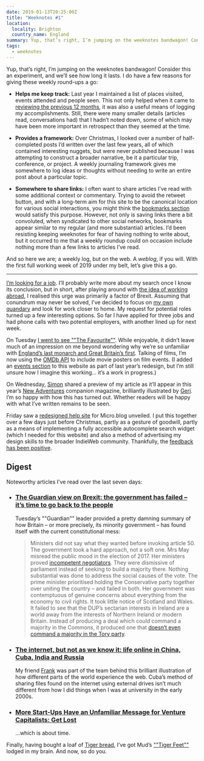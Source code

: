 ```yaml
---
date: 2019-01-13T20:25:00Z
title: "Weeknotes #1"
location:
  locality: Brighton
  country_name: England
summary: Yup, that’s right, I’m jumping on the weeknotes bandwagon! Consider this an experiment, and we’ll see how long it lasts.
tags:
  - weeknotes
---
```


Yup, that’s right, I’m jumping on the weeknotes bandwagon! Consider this an experiment, and we’ll see how long it lasts. I do have a few reasons for giving these weekly round-ups a go:

- **Helps me keep track:** Last year I maintained a list of places visited, events attended and people seen. This not only helped when it came to [reviewing the previous 12 months][1], it was also a useful means of logging my accomplishments. Still, there were many smaller details (articles read, conversations had) that I hadn’t noted down, some of which may have been more important in retrospect than they seemed at the time.

- **Provides a framework:** Over Christmas, I looked over a number of half-completed posts I’d written over the last few years, all of which contained interesting nuggets, but were never published because I was attempting to construct a broader narrative, be it a particular trip, conference, or project. A weekly journaling framework gives me somewhere to log ideas or thoughts without needing to write an entire post about a particular topic.

- **Somewhere to share links:** I often want to share articles I’ve read with some additional context or commentary. Trying to avoid the retweet button, and with a long-term aim for this site to be the canonical location for various social interactions, you might think the [bookmarks section][2] would satisfy this purpose. However, not only is saving links there a bit convoluted, when syndicated to other social networks, bookmarks appear similar to my regular (and more substantial) articles. I’d been resisting keeping weeknotes for fear of having nothing to write about, but it occurred to me that a weekly roundup could on occasion include nothing more than a few links to articles I’ve read.

And so here we are; a weekly log, but on the web. A _weblog_, if you will. With the first full working week of 2019 under my belt, let’s give this a go.

---

[I’m looking for a job][3]. I’ll probably write more about my search once I know its conclusion, but in short, after playing around with [the idea of working abroad][4], I realised this urge was primarily a factor of Brexit. Assuming that conundrum may never be solved, I’ve decided to focus on [my own quandary][5] and look for work closer to home. My request for potential roles turned up a few interesting options. So far I have applied for three jobs and had phone calls with two potential employers, with another lined up for next week.

On Tuesday [I went to see ""The Favourite""][6]. While enjoyable, it didn’t leave much of an impression on me beyond wondering why we’re so unfamiliar with [England’s last monarch and Great Britain’s first][7]. Talking of films, I’m now using the [OMDb API][8] to include movie posters on film events. (I added an [events section][9] to this website as part of last year’s redesign, but I’m still unsure how I imagine this working… it’s a work in progress.)

On Wednesday, [Simon][10] shared a preview of my article as it’ll appear in this year’s [New Adventures][11] companion magazine, brilliantly illustrated by [Geri][12]. I’m so happy with how this has turned out. Whether readers will be happy with what I’ve written remains to be seen.

Friday saw a [redesigned help site][13] for Micro.blog unveiled. I put this together over a few days just before Christmas, partly as a gesture of goodwill, partly as a means of implementing a fully accessible autocomplete search widget (which I needed for this website) and also a method of advertising my design skills to the broader IndieWeb community. Thankfully, the [feedback has been positive][14].

## Digest

Noteworthy articles I’ve read over the last seven days:

- ### [The Guardian view on Brexit: the government has failed – it’s time to go back to the people][15]

  Tuesday’s ""Guardian"" leader provided a pretty damning summary of how Britain – or more precisely, its minority government – has found itself with the current constitutional mess:

  > Ministers did not say what they wanted before invoking article 50. The government took a hard approach, not a soft one. Mrs May misread the public mood in the election of 2017. Her ministers proved [incompetent negotiators][16]. They were dismissive of parliament instead of seeking to build a majority there. Nothing substantial was done to address the social causes of the vote. The prime minister prioritised holding the Conservative party together over uniting the country – and failed in both. Her government was contemptuous of genuine concerns about everything from the economy to civil rights. It took little notice of Scotland and Wales. It failed to see that the DUP’s sectarian interests in Ireland are a world away from the interests of Northern Ireland or modern Britain. Instead of producing a deal which could command a majority in the Commons, it produced one that [doesn’t even command a majority in the Tory party][17].

- ### [The internet, but not as we know it: life online in China, Cuba, India and Russia][18]

  My friend [Frank][19] was part of the team behind this brilliant illustration of how different parts of the world experience the web. Cuba’s method of sharing files found on the internet using external drives isn’t much different from how I did things when I was at university in the early 2000s.

- ### [More Start-Ups Have an Unfamiliar Message for Venture Capitalists: Get Lost][20]

  …which is about time.

Finally, having bought a loaf of [Tiger bread][21], I’ve got Mud’s [""Tiger Feet""][22] lodged in my brain. And now, so do you.

[1]: /2019/004/a1/2018_in_review/
[2]: /bookmarks/
[3]: /2019/002/n1/
[4]: /2018/260/a1/berlin/
[5]: /2018/283/a1/crisis/
[6]: /2019/008/e1/the_favourite/
[7]: https://en.wikipedia.org/wiki/Anne%2C_Queen_of_Great_Britain
[8]: https://omdbapi.com
[9]: /events/
[10]: https://colly.com
[11]: https://newadventuresconf.com/2019/
[12]: http://hellogeri.com
[13]: https://help.micro.blog
[14]: https://micro.blog/manton/1822694
[15]: https://www.theguardian.com/commentisfree/2019/jan/08/the-guardian-view-on-brexit-the-government-has-failed-its-time-to-go-back-to-the-people
[16]: https://www.theguardian.com/commentisfree/2017/jun/16/the-guardian-view-on-rexit-britain-clown-not-lion
[17]: https://www.theguardian.com/politics/2018/nov/26/how-will-your-mp-vote-on-theresa-mays-brexit-deal
[18]: https://www.theguardian.com/technology/ng-interactive/2019/jan/11/the-internet-but-not-as-we-know-it-life-online-in-china-russia-cuba-and-india
[19]: https://www.theguardian.com/profile/frank-hulley-jones
[20]: https://www.nytimes.com/2019/01/11/technology/start-ups-rejecting-venture-capital.html
[21]: https://en.wikipedia.org/wiki/Tiger_bread
[22]: https://combine.fm/spotify/track/3QTLZ2m7xJy5VGr5owxewO
